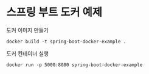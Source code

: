 # 스프링 부트 도커 예제

도커 이미지 만들기
```
docker build -t spring-boot-docker-example .
```

도커 컨테이너 실행
```
docker run -p 5000:8080 spring-boot-docker-example
```